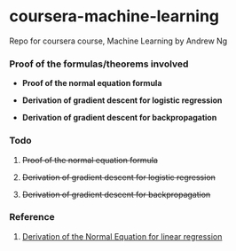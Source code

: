 # coursera-machine-learning

Repo for coursera course, Machine Learning by Andrew Ng

### Proof of the formulas/theorems involved

- **Proof of the normal equation formula**

- **Derivation of gradient descent for logistic regression**

- **Derivation of gradient descent for backpropagation**

### Todo

1. ~~Proof of the normal equation formula~~

2. ~~Derivation of gradient descent for logistic regression~~

3. ~~Derivation of gradient descent for backpropagation~~

### Reference

1. [Derivation of the Normal Equation for linear regression](http://eli.thegreenplace.net/2014/derivation-of-the-normal-equation-for-linear-regression/) 